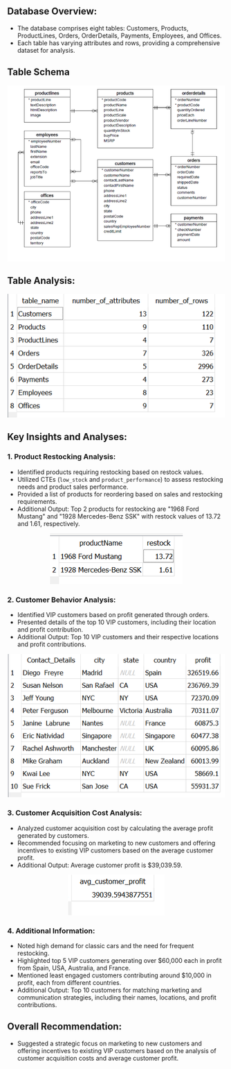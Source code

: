## Database Overview:
- The database comprises eight tables: Customers, Products, ProductLines, Orders, OrderDetails, Payments, Employees, and Offices.
- Each table has varying attributes and rows, providing a comprehensive dataset for analysis.

## Table Schema
<p align="center">
   <img src="https://github.com/Demon-2-Angel/Analysis-Prediction-of-Customer-Patterns-using-SQL/blob/main/Resources/Table%20Schema.png" alt="demon-2-angel" /> 
</p>

## Table Analysis:

<p align="center">
   <img src="https://github.com/Demon-2-Angel/Analysis-Prediction-of-Customer-Patterns-using-SQL/blob/main/Resources/Conclusion%20of%20table%20Analysis.png" alt="demon-2-angel" /> 
</p>


## Key Insights and Analyses:
### 1. Product Restocking Analysis:
- Identified products requiring restocking based on restock values.
- Utilized CTEs (`low_stock` and `product_performance`) to assess restocking needs and product sales performance.
- Provided a list of products for reordering based on sales and restocking requirements.
- Additional Output: Top 2 products for restocking are "1968 Ford Mustang" and "1928 Mercedes-Benz SSK" with restock values of 13.72 and 1.61, respectively.

<p align="center">
   <img src="https://github.com/Demon-2-Angel/Analysis-Prediction-of-Customer-Patterns-using-SQL/blob/main/Resources/Research%20Question%201.png" alt="demon-2-angel" /> 
</p>

### 2. Customer Behavior Analysis:
- Identified VIP customers based on profit generated through orders.
- Presented details of the top 10 VIP customers, including their location and profit contribution.
- Additional Output: Top 10 VIP customers and their respective locations and profit contributions.

<p align="center">
   <img src="https://github.com/Demon-2-Angel/Analysis-Prediction-of-Customer-Patterns-using-SQL/blob/main/Resources/Research%20Question%202.png" alt="demon-2-angel" /> 
</p>

### 3. Customer Acquisition Cost Analysis:
- Analyzed customer acquisition cost by calculating the average profit generated by customers.
- Recommended focusing on marketing to new customers and offering incentives to existing VIP customers based on the average customer profit.
- Additional Output: Average customer profit is $39,039.59.

<p align="center">
   <img src="https://github.com/Demon-2-Angel/Analysis-Prediction-of-Customer-Patterns-using-SQL/blob/main/Resources/Research%20Question%203.png" alt="demon-2-angel" /> 
</p>

### 4. Additional Information:
- Noted high demand for classic cars and the need for frequent restocking.
- Highlighted top 5 VIP customers generating over $60,000 each in profit from Spain, USA, Australia, and France.
- Mentioned least engaged customers contributing around $10,000 in profit, each from different countries.
- Additional Output: Top 10 customers for matching marketing and communication strategies, including their names, locations, and profit contributions.

## Overall Recommendation:
- Suggested a strategic focus on marketing to new customers and offering incentives to existing VIP customers based on the analysis of customer acquisition costs and average customer profit.
